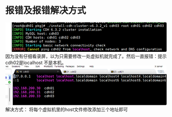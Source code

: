 # 报错及报错解决方式
![](img/ad389b1f313b869095addd5be140ae71.png)
因为没有仔细看录屏，以为只需要修改一处虚拟机就完成了。然后一直报错：提示cdh02是localhost
不是本机。
![](img/4734206998270fc530f7ac08d7e01a24.png)
解决方式：
将每个虚拟机里的host文件修改添加三个地址即可
